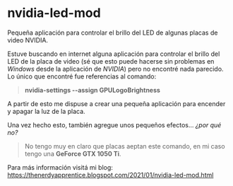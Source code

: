 # nvidia-led-mod
Pequeña aplicación para controlar el brillo del LED de algunas placas de video NVIDIA.

Estuve buscando en internet alguna aplicación para controlar el brillo del LED de la placa de video (sé que esto puede hacerse sin problemas en *Windows* desde la aplicación de *NVIDIA*) pero no encontré nada parecido.
Lo único que encontré fue referencias al comando:

> **nvidia-settings --assign GPULogoBrightness** 

A partir de esto me dispuse a crear una pequeña aplicación para encender y apagar la luz de la placa. 

Una vez hecho esto, también agregue unos pequeños efectos... *¿por qué no?*

> No tengo muy en claro que placas aeptan este comando, en mi caso tengo una **GeForce GTX 1050 Ti**.

Para más información visitá mi blog: https://thenerdyapprentice.blogspot.com/2021/01/nvidia-led-mod.html
